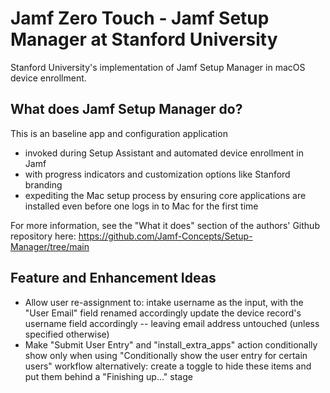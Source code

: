 # Jamf Zero Touch - Jamf Setup Manager at Stanford University
Stanford University's implementation of Jamf Setup Manager in macOS device enrollment.

## What does Jamf Setup Manager do?
This is an baseline app and configuration application
- invoked during Setup Assistant and automated device enrollment in Jamf
- with progress indicators and customization options like Stanford branding
- expediting the Mac setup process by ensuring core applications are installed even before one logs in to Mac for the first time

For more information, see the "What it does" section of the authors' Github repository here: https://github.com/Jamf-Concepts/Setup-Manager/tree/main

## Feature and Enhancement Ideas
- Allow user re-assignment to:
  intake username as the input, with the "User Email" field renamed accordingly
  update the device record's username field accordingly -- leaving email address untouched (unless specified otherwise)
- Make "Submit User Entry" and "install_extra_apps" action conditionally show only when using "Conditionally show the user entry for certain users" workflow
  alternatively: create a toggle to hide these items and put them behind a "Finishing up..." stage
